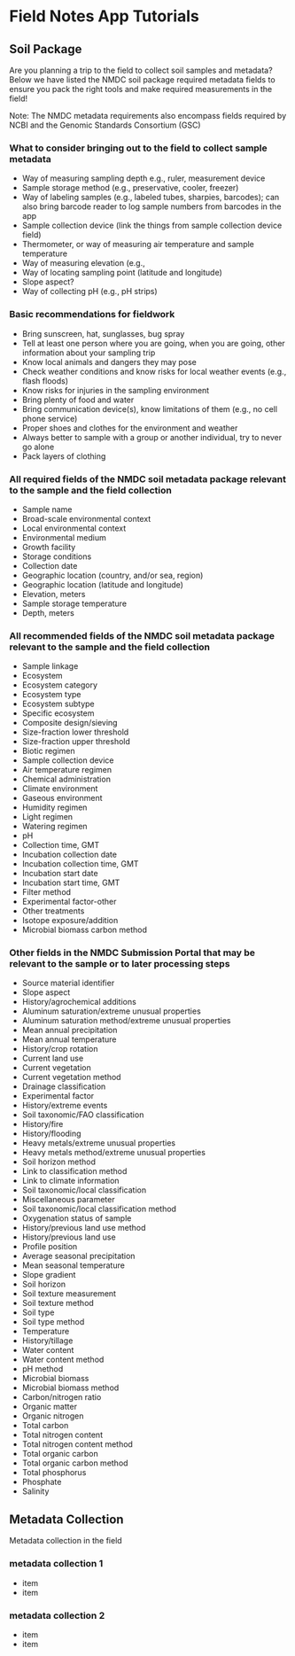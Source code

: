 # Field Notes App Tutorials

## Soil Package

Are you planning a trip to the field to collect soil samples and metadata? Below we have listed the NMDC soil package required metadata fields to ensure you pack the right tools and make required measurements in the field!

Note: The NMDC metadata requirements also encompass fields required by NCBI and the Genomic Standards Consortium (GSC)


### What to consider bringing out to the field to collect sample metadata
- Way of measuring sampling depth e.g., ruler, measurement device
- Sample storage method (e.g., preservative, cooler, freezer)
- Way of labeling samples (e.g., labeled tubes, sharpies, barcodes); can also bring barcode reader to log sample numbers from barcodes in the app
- Sample collection device (link the things from sample collection device field)
- Thermometer, or way of measuring air temperature and sample temperature
- Way of measuring elevation (e.g.,
- Way of locating sampling point (latitude and longitude)
- Slope aspect?
- Way of collecting pH (e.g., pH strips)


### Basic recommendations for fieldwork
- Bring sunscreen, hat, sunglasses, bug spray
- Tell at least one person where you are going, when you are going, other information about your sampling trip
- Know local animals and dangers they may pose
- Check weather conditions and know risks for local weather events (e.g., flash floods)
- Know risks for injuries in the sampling environment
- Bring plenty of food and water
- Bring communication device(s), know limitations of them (e.g., no cell phone service)
- Proper shoes and clothes for the environment and weather
- Always better to sample with a group or another individual, try to never go alone
- Pack layers of clothing


### All required fields of the NMDC soil metadata package relevant to the sample and the field collection

- Sample name
- Broad-scale environmental context
- Local environmental context
- Environmental medium
- Growth facility
- Storage conditions
- Collection date
- Geographic location (country, and/or sea, region)
- Geographic location (latitude and longitude)
- Elevation, meters
- Sample storage temperature
- Depth, meters


### All recommended fields of the NMDC soil metadata package relevant to the sample and the field collection

- Sample linkage
- Ecosystem
- Ecosystem category
- Ecosystem type
- Ecosystem subtype
- Specific ecosystem
- Composite design/sieving
- Size-fraction lower threshold
- Size-fraction upper threshold
- Biotic regimen
- Sample collection device
- Air temperature regimen
- Chemical administration
- Climate environment
- Gaseous environment
- Humidity regimen
- Light regimen
- Watering regimen
- pH
- Collection time, GMT
- Incubation collection date
- Incubation collection time, GMT
- Incubation start date
- Incubation start time, GMT
- Filter method
- Experimental factor-other
- Other treatments
- Isotope exposure/addition
- Microbial biomass carbon method


### Other fields in the NMDC Submission Portal that may be relevant to the sample or to later processing steps

- Source material identifier
- Slope aspect
- History/agrochemical additions
- Aluminum saturation/extreme unusual properties
- Aluminum saturation method/extreme unusual properties
- Mean annual precipitation
- Mean annual temperature
- History/crop rotation
- Current land use
- Current vegetation
- Current vegetation method
- Drainage classification
- Experimental factor
- History/extreme events
- Soil taxonomic/FAO classification
- History/fire
- History/flooding
- Heavy metals/extreme unusual properties
- Heavy metals method/extreme unusual properties
- Soil horizon method
- Link to classification method
- Link to climate information
- Soil taxonomic/local classification
- Miscellaneous parameter
- Soil taxonomic/local classification method
- Oxygenation status of sample
- History/previous land use method
- History/previous land use
- Profile position
- Average seasonal precipitation
- Mean seasonal temperature 
- Slope gradient
- Soil horizon
- Soil texture measurement
- Soil texture method
- Soil type
- Soil type method
- Temperature
- History/tillage
- Water content
- Water content method
- pH method
- Microbial biomass
- Microbial biomass method
- Carbon/nitrogen ratio
- Organic matter
- Organic nitrogen
- Total carbon
- Total nitrogen content
- Total nitrogen content method
- Total organic carbon
- Total organic carbon method
- Total phosphorus
- Phosphate
- Salinity


## Metadata Collection

Metadata collection in the field


### metadata collection 1

- item
- item

### metadata collection 2

- item
- item